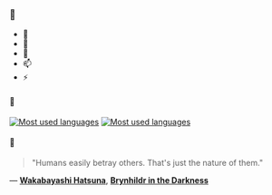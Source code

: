### 👋

- 🔭
- 🌱
- 💬
- 📫
- ⚡

#### 🧏

[![Most used languages](https://github-readme-stats-aynah.vercel.app/api/top-langs/?username=aynh&theme=solarized-dark&langs_count=6&layout=compact&hide_title=true)](https://github.com/anuraghazra/github-readme-stats#gh-dark-mode-only)
[![Most used languages](https://github-readme-stats-aynah.vercel.app/api/top-langs/?username=aynh&theme=solarized-light&langs_count=6&layout=compact&hide_title=true)](https://github.com/anuraghazra/github-readme-stats#gh-light-mode-only)

#### 💬

> "Humans easily betray others. That's just the nature of them."

&mdash; [**Wakabayashi Hatsuna**](https://myanimelist.net/character.php?q=Wakabayashi%20Hatsuna&cat=character), [**Brynhildr in the Darkness**](https://myanimelist.net/search/all?q=Brynhildr%20in%20the%20Darkness&cat=all)

